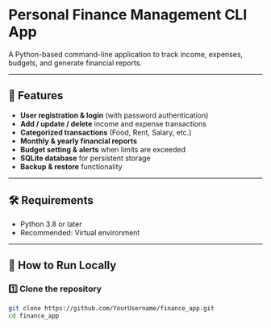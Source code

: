# Personal Finance Management CLI App

A Python-based command-line application to track income, expenses, budgets, and generate financial reports.

---

## 📌 Features
- **User registration & login** (with password authentication)
- **Add / update / delete** income and expense transactions
- **Categorized transactions** (Food, Rent, Salary, etc.)
- **Monthly & yearly financial reports**
- **Budget setting & alerts** when limits are exceeded
- **SQLite database** for persistent storage
- **Backup & restore** functionality

---

## 🛠 Requirements
- Python 3.8 or later
- Recommended: Virtual environment

---

## 🚀 How to Run Locally

### 1️⃣ Clone the repository
```bash
git clone https://github.com/YourUsername/finance_app.git
cd finance_app

